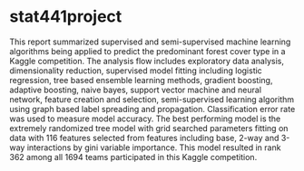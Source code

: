 # stat441project

This report summarized supervised and semi-supervised machine learning algorithms being applied to predict the predominant forest cover type in a Kaggle competition. The analysis flow includes exploratory data analysis, dimensionality reduction, supervised model fitting including logistic regression, tree based ensemble learning methods, gradient boosting, adaptive boosting, naive bayes, support vector machine and neural network, feature creation and selection, semi-supervised learning algorithm using graph based label spreading and propagation. Classification error rate was used to measure model accuracy. The best performing model is the extremely randomized tree model with grid searched parameters fitting on data with 116 features selected from features including base, 2-way and 3-way interactions by gini variable importance. This model resulted in rank 362 among all 1694 teams participated in this Kaggle competition.
